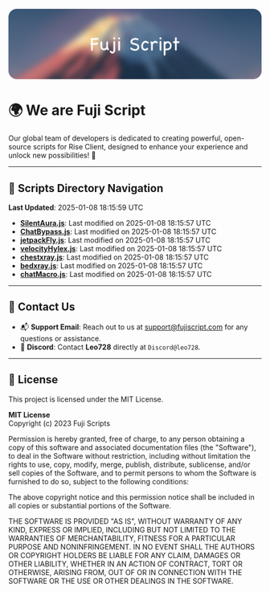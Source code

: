 ![Banner](.github/b.webp)

# 🌍 **We are Fuji Script**

Our global team of developers is dedicated to creating powerful, open-source scripts for Rise Client, designed to enhance your experience and unlock new possibilities! 🌟

---
<!-- SCRIPTS_NAVIGATION_START -->
## 📂 **Scripts Directory Navigation**

**Last Updated**: 2025-01-08 18:15:59 UTC

- **[SilentAura.js](scripts/SilentAura.js)**: Last modified on 2025-01-08 18:15:57 UTC
- **[ChatBypass.js](scripts/ChatBypass.js)**: Last modified on 2025-01-08 18:15:57 UTC
- **[jetpackFly.js](scripts/jetpackFly.js)**: Last modified on 2025-01-08 18:15:57 UTC
- **[velocityHylex.js](scripts/velocityHylex.js)**: Last modified on 2025-01-08 18:15:57 UTC
- **[chestxray.js](scripts/chestxray.js)**: Last modified on 2025-01-08 18:15:57 UTC
- **[bedxray.js](scripts/bedxray.js)**: Last modified on 2025-01-08 18:15:57 UTC
- **[chatMacro.js](scripts/chatMacro.js)**: Last modified on 2025-01-08 18:15:57 UTC

<!-- SCRIPTS_NAVIGATION_END -->

---

## 💬 **Contact Us**  
- 📬 **Support Email**: Reach out to us at [support@fujiscript.com](mailto:support@fujiscript.com) for any questions or assistance.  
- 💬 **Discord**: Contact **Leo728** directly at `Discord@leo728`.

---

## 📜 **License**

This project is licensed under the MIT License.  

**MIT License**  
Copyright (c) 2023 Fuji Scripts  

Permission is hereby granted, free of charge, to any person obtaining a copy of this software and associated documentation files (the "Software"), to deal in the Software without restriction, including without limitation the rights to use, copy, modify, merge, publish, distribute, sublicense, and/or sell copies of the Software, and to permit persons to whom the Software is furnished to do so, subject to the following conditions:  

The above copyright notice and this permission notice shall be included in all copies or substantial portions of the Software.  

THE SOFTWARE IS PROVIDED "AS IS", WITHOUT WARRANTY OF ANY KIND, EXPRESS OR IMPLIED, INCLUDING BUT NOT LIMITED TO THE WARRANTIES OF MERCHANTABILITY, FITNESS FOR A PARTICULAR PURPOSE AND NONINFRINGEMENT. IN NO EVENT SHALL THE AUTHORS OR COPYRIGHT HOLDERS BE LIABLE FOR ANY CLAIM, DAMAGES OR OTHER LIABILITY, WHETHER IN AN ACTION OF CONTRACT, TORT OR OTHERWISE, ARISING FROM, OUT OF OR IN CONNECTION WITH THE SOFTWARE OR THE USE OR OTHER DEALINGS IN THE SOFTWARE.  
